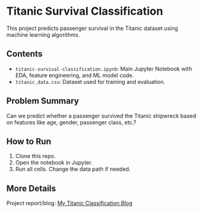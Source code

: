 # Titanic Survival Classification

This project predicts passenger survival in the Titanic dataset using machine learning algorithms.

## Contents

- `titanic-survival-classification.ipynb`: Main Jupyter Notebook with EDA, feature engineering, and ML model code.
- `titanic_data.csv`: Dataset used for training and evaluation.

## Problem Summary

Can we predict whether a passenger survived the Titanic shipwreck based on features like age, gender, passenger class, etc.?

## How to Run

1. Clone this repo.
2. Open the notebook in Jupyter.
3. Run all cells. Change the data path if needed.

## More Details

Project report/blog: [My Titanic Classification Blog](https://vamsikumargudala.wordpress.com/2021/06/09/titanic-classification/)
